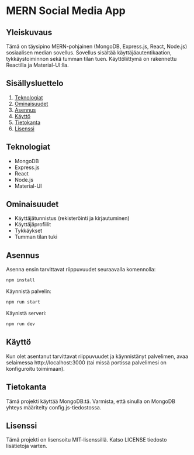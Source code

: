 # MERN Social Media App

## Yleiskuvaus

Tämä on täysipino MERN-pohjainen (MongoDB, Express.js, React, Node.js) sosiaalisen median sovellus. Sovellus sisältää käyttäjäautentikaation, tykkäystoiminnon sekä tumman tilan tuen. Käyttöliittymä on rakennettu Reactilla ja Material-UI:lla.

## Sisällysluettelo

1. [Teknologiat](#teknologiat)
2. [Ominaisuudet](#ominaisuudet)
3. [Asennus](#asennus)
4. [Käyttö](#käyttö)
5. [Tietokanta](#tietokanta)
6. [Lisenssi](#lisenssi)

## Teknologiat

- MongoDB
- Express.js
- React
- Node.js
- Material-UI

## Ominaisuudet

- Käyttäjätunnistus (rekisteröinti ja kirjautuminen)
- Käyttäjäprofiilit
- Tykkäykset
- Tumman tilan tuki

## Asennus

Asenna ensin tarvittavat riippuvuudet seuraavalla komennolla:

```bash
npm install
````
Käynnistä palvelin:
```bash
npm run start
````

Käynistä serveri:
```bash
npm run dev
````
## Käyttö
Kun olet asentanut tarvittavat riippuvuudet ja käynnistänyt palvelimen, avaa selaimessa http://localhost:3000 (tai missä portissa palvelimesi on konfiguroitu toimimaan).
## Tietokanta
Tämä projekti käyttää MongoDB:tä. Varmista, että sinulla on MongoDB yhteys määritelty config.js-tiedostossa.

## Lisenssi

Tämä projekti on lisensoitu MIT-lisenssillä. Katso LICENSE tiedosto lisätietoja varten.
